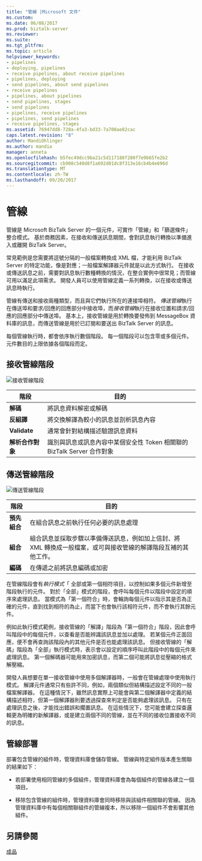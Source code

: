```yaml
---
title: "管線 |Microsoft 文件"
ms.custom: 
ms.date: 06/08/2017
ms.prod: biztalk-server
ms.reviewer: 
ms.suite: 
ms.tgt_pltfrm: 
ms.topic: article
helpviewer_keywords:
- pipelines
- deploying, pipelines
- receive pipelines, about receive pipelines
- pipelines, deploying
- send pipelines, about send pipelines
- receive pipelines
- pipelines, about pipelines
- send pipelines, stages
- send pipelines
- pipelines, receive pipelines
- pipelines, send pipelines
- receive pipelines, stages
ms.assetid: 76947dd8-728a-4fa3-bd33-7a708ae82cac
caps.latest.revision: "8"
author: MandiOhlinger
ms.author: mandia
manager: anneta
ms.openlocfilehash: b5fec49dcc9ba21c5d117188f280f7e9b65fe2b2
ms.sourcegitcommit: cb908c540d8f1a692d01dc8f313e16cb4b4e696d
ms.translationtype: MT
ms.contentlocale: zh-TW
ms.lasthandoff: 09/20/2017
---
```

# <a name="pipelines"></a>管線
管線是 Microsoft BizTalk Server 的一個元件，可實作「管線」和「篩選條件」整合模式。 基於商務因素，在接收和傳送訊息期間，會對訊息執行轉換以準備進入或離開 BizTalk Server。  
  
 常見範例是您需要將逗號分隔的一般檔案轉換成 XML 檔，才能利用 BizTalk Server 的特定功能，像是對應；一般檔案解譯器元件就是以此方式執行。 在接收或傳送訊息之前，需要對訊息執行數種轉換的情況，在整合實例中很常見；而管線可用以滿足此項需求。 開發人員可以使用管線定義一系列轉換，以在接收或傳送訊息時執行。  
  
 管線有傳送和接收兩種類型，而且與它們執行所在的連接埠相符。 *傳送管線*執行在傳送埠和要求/回應的回應部分中接收埠，而*接收管線*執行在接收位置和請求/回應的回應部分中傳送埠。 基本上，接收管線是用於轉換要發佈到 MessageBox 資料庫的訊息，而傳送管線是用於已訂閱和要送出 BizTalk Server 的訊息。  
  
 每個管線執行時，都會依序執行數個階段。 每一個階段可以包含零或多個元件。 元件數目的上限依據各個階段而定。  
  
## <a name="receive-pipeline-stages"></a>接收管線階段  
 ![接收管線階段](../core/media/arch-pipe-receive.gif "arch_pipe_receive")  
  
|階段|目的|  
|-----------|-------------|  
|**解碼**|將訊息資料解密或解碼|  
|**反組譯**|將交換解譯為較小的訊息並剖析訊息內容|  
|**Validate**|通常會針對結構描述驗證訊息資料|  
|**解析合作對象**|識別與訊息或訊息內容中某個安全性 Token 相關聯的 BizTalk Server 合作對象|  
  
## <a name="send-pipeline-stages"></a>傳送管線階段  
 ![傳送管線階段](../core/media/arch-pipe-send.gif "arch_pipe_send")  
  
|階段|目的|  
|-----------|-------------|  
|**預先組合**|在組合訊息之前執行任何必要的訊息處理|  
|**組合**|組合訊息並採取步驟以準備傳送訊息，例如加上信封、將 XML 轉換成一般檔案，或可與接收管線的解譯階段互補的其他工作。|  
|**編碼**|在傳遞之前將訊息編碼或加密|  
  
 在管線階段會有*執行模式*「 全部或第一個相符項目，以控制如果多個元件新增至階段執行的元件。 對於「全部」模式的階段，會呼叫每個元件以階段中設定的順序來處理訊息。 當模式為「第一個符合」時，會輪詢每個元件以指示其是否為正確的元件，直到找到相符的為止，而當下也會執行該相符元件，而不會執行其餘元件。  
  
 例如此執行模式範例，接收管線的「解譯」階段為「第一個符合」階段，因此會呼叫階段中的每個元件，以查看是否能辨識該訊息並加以處理。 若某個元件正面回應，便不會再查詢該階段內的其他元件是否也能處理該訊息。 但接收管線的「解碼」階段為「全部」執行模式時，表示會以設定的順序呼叫此階段中的每個元件來處理訊息。 第一個解碼器可能用來加密訊息，而第二個可能將訊息從壓縮的格式解壓縮。  
  
 開發人員想要在單一接收管線中使用多個解譯器時，一般會在管線處理中使用執行模式。 解譯元件通常只有些許不同，例如，兩個類似但結構描述設定不同的一般檔案解譯器。 在這種情況下，雖然訊息實際上可能會與第二個解譯器中定義的結構描述相符，但第一個解譯器則要透過探查來判定是否能夠處理該訊息。 只有在處理訊息之後，才能找出錯誤和擱置訊息。 在這些情況下，您可能會建立探查邏輯更為明確的新解譯器，或是建立兩個不同的管線，並在不同的接收位置接收不同的訊息。  
  
## <a name="pipeline-deployment"></a>管線部署  
 部署包含管線的組件時，管理資料庫會儲存管線。 管線與特定組件版本產生關聯的結果如下：  
  
-   若部署使用相同管線的多個組件，管理資料庫會為每個組件的管線各建立一個項目。  
  
-   移除包含管線的組件時，管理資料庫會同時移除與該組件相關聯的管線。 因為管理資料庫中有每個相關聯組件的管線複本，所以移除一個組件不會影響其他組件。  
  
## <a name="see-also"></a>另請參閱  
 [成品](../core/artifacts.md)